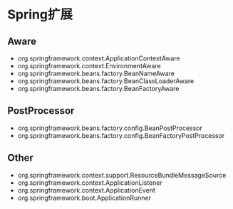 # Spring扩展

## Aware

- org.springframework.context.ApplicationContextAware
- org.springframework.context.EnvironmentAware
- org.springframework.beans.factory.BeanNameAware
- org.springframework.beans.factory.BeanClassLoaderAware
- org.springframework.beans.factory.BeanFactoryAware



## PostProcessor

- org.springframework.beans.factory.config.BeanPostProcessor
- org.springframework.beans.factory.config.BeanFactoryPostProcessor



## Other

- org.springframework.context.support.ResourceBundleMessageSource
- org.springframework.context.ApplicationListener
- org.springframework.context.ApplicationEvent
- org.springframework.boot.ApplicationRunner